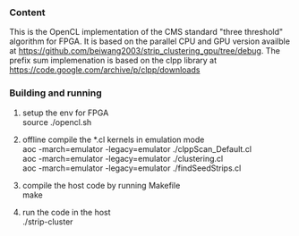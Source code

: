 ### Content

This is the OpenCL implementation of the CMS standard "three threshold" algorithm for FPGA. It is based on the parallel CPU and GPU version availble at https://github.com/beiwang2003/strip_clustering_gpu/tree/debug.
The prefix sum implemenation is based on the clpp library at https://code.google.com/archive/p/clpp/downloads

### Building and running

1. setup the env for FPGA <br />
source ./opencl.sh<br />

2. offline compile the *.cl kernels in emulation mode <br />
aoc -march=emulator -legacy=emulator ./clppScan_Default.cl <br />
aoc -march=emulator -legacy=emulator ./clustering.cl <br />
aoc -march=emulator -legacy=emulator ./findSeedStrips.cl <br />

3. compile the host code by running Makefile <br />
make <br />

4. run the code in the host <br />
./strip-cluster <br />

